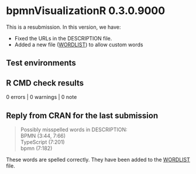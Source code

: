 # bpmnVisualizationR 0.3.0.9000

This is a resubmission. In this version, we have:

* Fixed the URLs in the DESCRIPTION file.
* Added a new file ([WORDLIST](inst%2FWORDLIST)) to allow custom words


## Test environments


## R CMD check results

0 errors | 0 warnings | 0 note

## Reply from CRAN for the last submission

> Possibly misspelled words in DESCRIPTION:  
>  BPMN (3:44, 7:66)  
>  TypeScript (7:201)  
>  bpmn (7:182)  


These words are spelled correctly. They have been added to the [WORDLIST](inst%2FWORDLIST) file.